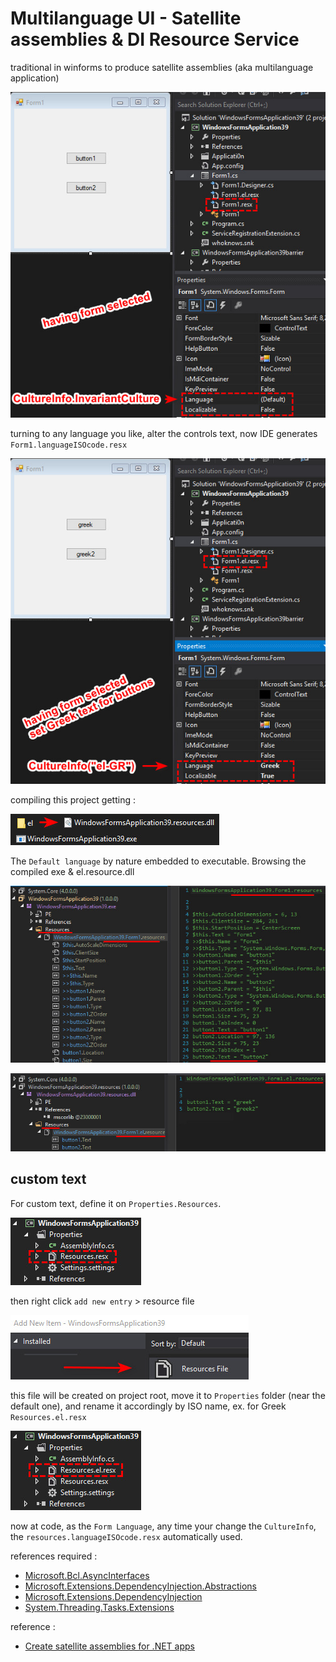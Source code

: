 # Multilanguage UI - Satellite assemblies & DI Resource Service

traditional in winforms to produce satellite assemblies (aka multilanguage application)

![img](assets/01.jpg)

turning to any language you like, alter the controls text, now IDE generates `Form1.languageISOcode.resx`  

![img](assets/02.jpg)

compiling this project getting :  

![img](assets/03.jpg)

The `Default language` by nature embedded to executable. Browsing the compiled exe & el.resource.dll

![img](assets/04.jpg)

![img](assets/05.jpg)

## custom text
For custom text, define it on `Properties.Resources`.  

![img](assets/07.jpg)

then right click `add new entry` > resource file  

![img](assets/08.jpg)

this file will be created on project root, move it to `Properties` folder (near the default one), and rename it accordingly by ISO name, ex. for Greek `Resources.el.resx`  

![img](assets/09.jpg)

now at code, as the `Form Language`, any time your change the `CultureInfo`, the `resources.languageISOcode.resx` automatically used.  

references required :  
* [Microsoft.Bcl.AsyncInterfaces](https://www.nuget.org/packages/Microsoft.Bcl.AsyncInterfaces/8.0.0)
* [Microsoft.Extensions.DependencyInjection.Abstractions](https://www.nuget.org/packages/Microsoft.Extensions.DependencyInjection.Abstractions/8.0.0)
* [Microsoft.Extensions.DependencyInjection](https://www.nuget.org/packages/Microsoft.Extensions.DependencyInjection/8.0.0)
* [System.Threading.Tasks.Extensions](https://www.nuget.org/packages/System.Threading.Tasks.Extensions/4.5.4)  

reference :  
* [Create satellite assemblies for .NET apps](https://learn.microsoft.com/en-us/dotnet/core/extensions/create-satellite-assemblies)